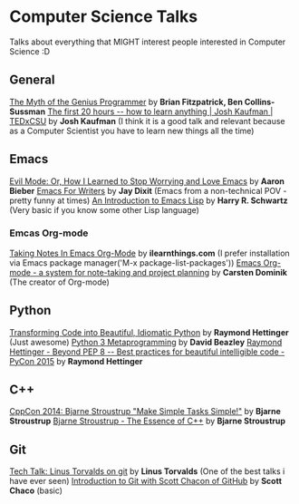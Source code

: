 # Computer Science Talks
Talks about everything that MIGHT interest people interested in Computer Science :D

## General
[The Myth of the Genius Programmer](https://www.youtube.com/watch?v=0SARbwvhupQ) by **Brian Fitzpatrick, Ben Collins-Sussman**
[The first 20 hours -- how to learn anything | Josh Kaufman | TEDxCSU](https://www.youtube.com/watch?v=5MgBikgcWnY) by **Josh Kaufman** (I think it is a good talk and relevant because as a Computer Scientist you have to learn new things all the time)

## Emacs
[Evil Mode: Or, How I Learned to Stop Worrying and Love Emacs](https://www.youtube.com/watch?v=JWD1Fpdd4Pc) by **Aaron Bieber**
[Emacs For Writers](https://www.youtube.com/watch?v=FtieBc3KptU) by **Jay Dixit** (Emacs from a non-technical POV - pretty funny at times)
[An Introduction to Emacs Lisp](https://www.youtube.com/watch?v=2z-YBsd5snY) by **Harry R. Schwartz** (Very basic if you know some other Lisp language)
### Emcas Org-mode
[Taking Notes In Emacs Org-Mode](https://www.youtube.com/watch?v=bzZ09dAbLEE) by **ilearnthings.com** (I prefer installation via Emacs package manager('M-x package-list-packages'))
[Emacs Org-mode - a system for note-taking and project planning](https://www.youtube.com/watch?v=oJTwQvgfgMM) by **Carsten Dominik** (The creator of Org-mode)

## Python
[Transforming Code into Beautiful, Idiomatic Python](https://www.youtube.com/watch?v=OSGv2VnC0go) by **Raymond Hettinger** (Just awesome)
[Python 3 Metaprogramming](https://www.youtube.com/watch?v=sPiWg5jSoZI) by **David Beazley**
[Raymond Hettinger - Beyond PEP 8 -- Best practices for beautiful intelligible code - PyCon 2015](https://www.youtube.com/watch?v=wf-BqAjZb8M) by **Raymond Hettinger**

## C++
[CppCon 2014: Bjarne Stroustrup "Make Simple Tasks Simple!"](https://www.youtube.com/watch?v=nesCaocNjtQ) by **Bjarne Stroustrup**
[Bjarne Stroustrup - The Essence of C++](https://www.youtube.com/watch?v=86xWVb4XIyE) by **Bjarne Stroustrup**

## Git
[Tech Talk: Linus Torvalds on git](https://www.youtube.com/watch?v=4XpnKHJAok8) by **Linus Torvalds** (One of the best talks i have ever seen)
[Introduction to Git with Scott Chacon of GitHub](https://www.youtube.com/watch?v=ZDR433b0HJY) by **Scott Chaco** (basic)